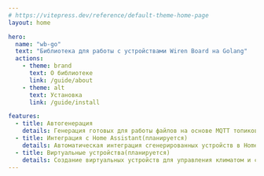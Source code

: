 ```yaml
---
# https://vitepress.dev/reference/default-theme-home-page
layout: home

hero:
  name: "wb-go"
  text: "Библиотека для работы с устройствами Wiren Board на Golang"
  actions:
    - theme: brand
      text: О библиотеке
      link: /guide/about
    - theme: alt
      text: Установка
      link: /guide/install

features:
  - title: Автогенерация
    details: Генерация готовых для работы файлов на основе MQTT топиков
  - title: Интеграция с Home Assistant(планируется)
    details: Автоматическая интеграция сгенерированных устройств в Home Assistant
  - title: Виртуальные устройства(планируется)
    details: Создание виртуальных устройств для управления климатом и светом
---
```


